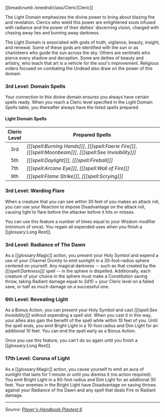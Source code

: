 [[breadcrumb /onednd/class/Cleric|Cleric]]

The Light Domain emphasizes the divine power to bring about blazing fire and revelation. Clerics who wield this power are enlightened souls infused with radiance and the power of their deities' discerning vision, charged with chasing away lies and burning away darkness.

The Light Domain is associated with gods of truth, vigilance, beauty, insight, and renewal. Some of these gods are identified with the sun or as charioteers who guide the sun across the sky. Others are sentinels who pierce every shadow and deception. Some are deities of beauty and artistry, who teach that art is a vehicle for the soul's improvement. Religious orders focused on combating the Undead also draw on the power of this domain.

### 3rd Level: Domain Spells

Your connection to this divine domain ensures you always have certain spells ready. When you reach a Cleric level specified in the Light Domain Spells table, you thereafter always have the listed spells prepared.

#### Light Domain Spells

| Cleric<br>Level | Prepared Spells                                                                                                |
|:---------------:|----------------------------------------------------------------------------------------------------------------|
|       3rd       | _[[[spell:Burning Hands]]]_, _[[[spell:Faerie Fire]]]_, _[[[spell:Moonbeam]]]_, _[[[spell:See Invisibility]]]_ |
|       5th       | _[[[spell:Daylight]]]_, _[[[spell:Fireball]]]_                                                                 |
|       7th       | _[[[spell:Arcane Eye]]]_, _[[[spell:Wall of Fire]]]_                                                           |
|       9th       | _[[[spell:Flame Strike]]]_, _[[[spell:Scrying]]]_                                                              | 

### 3rd Level: Warding Flare

When a creature that you can see within 30 feet of you makes an attack roll, you can use your Reaction to impose Disadvantage on the attack roll, causing light to flare before the attacker before it hits or misses.

You can use this feature a number of times equal to your Wisdom modifier (minimum of once). You regain all expended uses when you finish a [[glossary:Long Rest]].

### 3rd Level: Radiance of The Dawn

As a [[glossary:Magic]] action, you present your Holy Symbol and expend a use of your Channel Divinity to emit sunlight in a 30-foot-radius sphere centered on yourself. Any magical darkness -- such as that created by the _[[[spell:Darkness]]]_ spell -- in the sphere is dispelled. Additionally, each creature of your choice in the sphere must make a Constitution saving throw, taking Radiant damage equal to 2d10 + your Cleric level on a failed save, or half as much damage on a successful one.

### 6th Level: Revealing Light

As a Bonus Action, you can present your Holy Symbol and cast _[[[spell:See Invisibility]]]_ without expending a spell slot. When you cast it in this way, your allies also gain the benefit of the spell while within 10 feet of you. Until the spell ends, you emit Bright Light in a 10-foot radius and Dim Light for an additional 10 feet. You can end the spell early as a Bonus Action.

Once you use this feature, you can't do so again until you finish a [[glossary:Long Rest]].

### 17th Level: Corona of Light

As a [[glossary:Magic]] action, you cause yourself to emit an aura of sunlight that lasts for 1 minute or until you dismiss it (no action required). You emit Bright Light in a 60-foot radius and Dim Light for an additional 30 feet. Your enemies in the Bright Light have Disadvantage on saving throws against your Radiance of the Dawn and any spell that deals Fire or Radiant damage.

----

_Source: [Player's Handbook Playtest 6](https://www.dndbeyond.com/sources/ua/ph-playtest-6)_